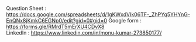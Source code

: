 Question Sheet : https://docs.google.com/spreadsheets/d/1gKWxdVIk06TF-_ZhPYq5YHYnG-EnQNx8jKmkC6EGNp0/edit?gid=0#gid=0
Google form : https://forms.gle/RMrdT5mErXU4CDvX8 <br>
LinkedIn : https://www.linkedin.com/in/monu-kumar-273850177/
